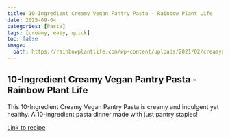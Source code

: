 ```yaml
---
title: 10-Ingredient Creamy Vegan Pantry Pasta - Rainbow Plant Life
date: 2025-09-04
categories: [Pasta]
tags: [creamy, easy, quick]
toc: false
image:
  path: https://rainbowplantlife.com/wp-content/uploads/2021/02/creamypantrypasta285of629.jpg
---
```


## 10-Ingredient Creamy Vegan Pantry Pasta - Rainbow Plant Life

This 10-Ingredient Creamy Vegan Pantry Pasta is creamy and indulgent yet healthy. A 10-ingredient pasta dinner made with just pantry staples!

[Link to recipe](https://rainbowplantlife.com/vegan-pantry-pasta/)

  